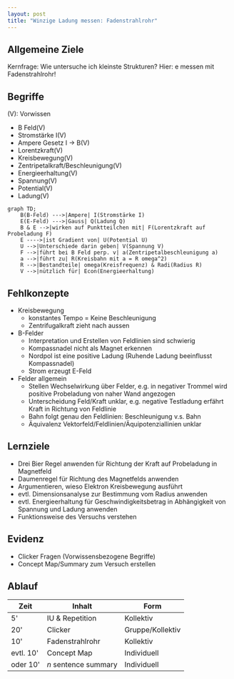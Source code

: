 ```yaml
---
layout: post
title: "Winzige Ladung messen: Fadenstrahlrohr"
---
```



Allgemeine Ziele
-------

Kernfrage: Wie untersuche ich kleinste Strukturen?
Hier: e messen mit Fadenstrahlrohr!

Begriffe
-------------

(V): Vorwissen

*   B Feld(V)
*   Stromstärke I(V)
*   Ampere Gesetz I -> B(V)
*   Lorentzkraft(V)
*   Kreisbewegung(V)
*   Zentripetalkraft/Beschleunigung(V)
*   Energieerhaltung(V)
*   Spannung(V)
*   Potential(V)
*   Ladung(V)

```mermaid!
graph TD;
    B(B-Feld) --->|Ampere| I(Stromstärke I)
    E(E-Feld) --->|Gauss| Q(Ladung Q)
    B & E -->|wirken auf Punktteilchen mit| F(Lorentzkraft auf Probeladung F)
    E ---->|ist Gradient von| U(Potential U)
    U -->|Unterschiede darin geben| V(Spannung V)
    F -->|führt bei B Feld perp. v| a(Zentripetalbeschleunigung a)
    a -->|führt zu| R(Kreisbahn mit a = R omega^2)
    R -->|Bestandteile| omega(Kreisfrequenz) & Radi(Radius R)
    V -->|nützlich für| Econ(Energieerhaltung)
```

Fehlkonzepte
-------

*   Kreisbewegung
    *   konstantes Tempo = Keine Beschleunigung
    *   Zentrifugalkraft zieht nach aussen
*   B-Felder
    *   Interpretation und Erstellen von Feldlinien sind schwierig
    *   Kompassnadel nicht als Magnet erkennen
    *   Nordpol ist eine positive Ladung (Ruhende Ladung beeinflusst Kompassnadel)
    *   Strom erzeugt E-Feld
*   Felder allgemein
    *   Stellen Wechselwirkung über Felder, e.g. in negativer Trommel wird positive Probeladung von naher Wand angezogen
    *   Unterscheidung Feld/Kraft unklar, e.g. negative Testladung erfährt Kraft in Richtung von Feldlinie
    *   Bahn folgt genau den Feldlinien: Beschleunigung v.s. Bahn
    *   Äquivalenz Vektorfeld/Feldlinien/Äquipotenziallinien unklar

Lernziele
--------

*   Drei Bier Regel anwenden für Richtung der Kraft auf Probeladung in Magnetfeld
*   Daumenregel für Richtung des Magnetfelds anwenden
*   Argumentieren, wieso Elektron Kreisbewegung ausführt
*   evtl. Dimensionsanalyse zur Bestimmung vom Radius anwenden
*   evtl. Energieerhaltung für Geschwindigkeitsbetrag in Abhängigkeit von Spannung und Ladung anwenden
*   Funktionsweise des Versuchs verstehen

Evidenz
-------

*   Clicker Fragen (Vorwissensbezogene Begriffe)
*   Concept Map/Summary zum Versuch erstellen

Ablauf
-----

|Zeit|Inhalt|Form|
|---|---|---|
|5'| IU & Repetition | Kollektiv|
|20'|Clicker|Gruppe/Kollektiv|
|10'|Fadenstrahlrohr|Kollektiv|
|evtl. 10'|Concept Map|Individuell|
|oder 10'|$n$ sentence summary|Individuell|
